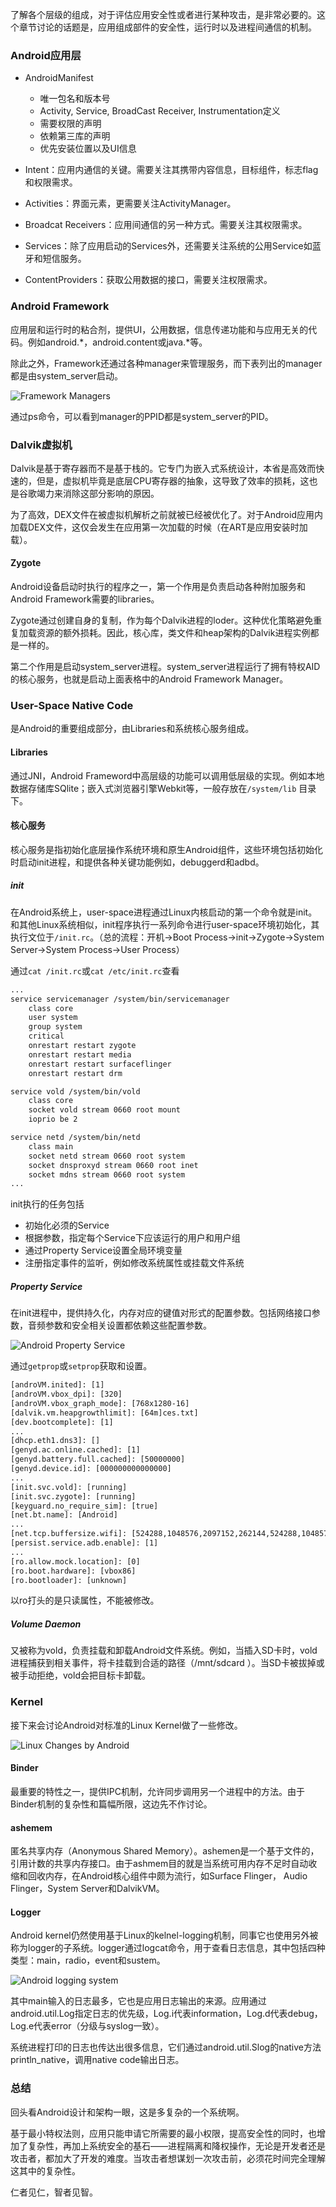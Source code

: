 了解各个层级的组成，对于评估应用安全性或者进行某种攻击，是非常必要的。这个章节讨论的话题是，应用组成部件的安全性，运行时以及进程间通信的机制。

### Android应用层

- AndroidManifest
  - 唯一包名和版本号
  - Activity, Service, BroadCast Receiver, Instrumentation定义
  - 需要权限的声明
  - 依赖第三库的声明
  - 优先安装位置以及UI信息


- Intent：应用内通信的关键。需要关注其携带内容信息，目标组件，标志flag和权限需求。
- Activities：界面元素，更需要关注ActivityManager。
- Broadcat Receivers：应用间通信的另一种方式。需要关注其权限需求。
- Services：除了应用启动的Services外，还需要关注系统的公用Service如蓝牙和短信服务。
- ContentProviders：获取公用数据的接口，需要关注权限需求。

### Android Framework

应用层和运行时的粘合剂，提供UI，公用数据，信息传递功能和与应用无关的代码。例如android.\*，android.content或java.\*等。

除此之外，Framework还通过各种manager来管理服务，而下表列出的manager都是由system_server启动。

![Framework Managers](./Framework-Managers.png)

通过ps命令，可以看到manager的PPID都是system_server的PID。

### Dalvik虚拟机

Dalvik是基于寄存器而不是基于栈的。它专门为嵌入式系统设计，本省是高效而快速的，但是，虚拟机毕竟是底层CPU寄存器的抽象，这导致了效率的损耗，这也是谷歌竭力来消除这部分影响的原因。

为了高效，DEX文件在被虚拟机解析之前就被已经被优化了。对于Android应用内加载DEX文件，这仅会发生在应用第一次加载的时候（在ART是应用安装时加载）。

#### Zygote

Android设备启动时执行的程序之一，第一个作用是负责启动各种附加服务和Android Framework需要的libraries。

Zygote通过创建自身的复制，作为每个Dalvik进程的loder。这种优化策略避免重复加载资源的额外损耗。因此，核心库，类文件和heap架构的Dalvik进程实例都是一样的。

第二个作用是启动system_server进程。system_server进程运行了拥有特权AID的核心服务，也就是启动上面表格中的Android Framework Manager。

### User-Space Native Code

是Android的重要组成部分，由Libraries和系统核心服务组成。

#### Libraries

通过JNI，Android Frameword中高层级的功能可以调用低层级的实现。例如本地数据存储库SQlite；嵌入式浏览器引擎Webkit等，一般存放在`/system/lib` 目录下。

#### 核心服务

核心服务是指初始化底层操作系统环境和原生Android组件，这些环境包括初始化时启动init进程，和提供各种关键功能例如，debuggerd和adbd。

##### init

在Android系统上，user-space进程通过Linux内核启动的第一个命令就是init。和其他Linux系统相似，init程序执行一系列命令进行user-space环境初始化，其执行文位于`/init.rc`。（总的流程：开机->Boot Process->init->Zygote->System Server->System Process->User Process）

通过`cat /init.rc`或`cat /etc/init.rc`查看

```xml
...
service servicemanager /system/bin/servicemanager
    class core
    user system
    group system
    critical
    onrestart restart zygote
    onrestart restart media
    onrestart restart surfaceflinger
    onrestart restart drm

service vold /system/bin/vold
    class core
    socket vold stream 0660 root mount
    ioprio be 2

service netd /system/bin/netd
    class main
    socket netd stream 0660 root system
    socket dnsproxyd stream 0660 root inet
    socket mdns stream 0660 root system
...
```

init执行的任务包括

- 初始化必须的Service
- 根据参数，指定每个Service下应该运行的用户和用户组
- 通过Property Service设置全局环境变量
- 注册指定事件的监听，例如修改系统属性或挂载文件系统

#####  Property Service

在init进程中，提供持久化，内存对应的键值对形式的配置参数。包括网络接口参数，音频参数和安全相关设置都依赖这些配置参数。

![Android Property Service](./Android-Property-Service.png)

通过`getprop`或`setprop`获取和设置。

```xml
[androVM.inited]: [1]
[androVM.vbox_dpi]: [320]
[androVM.vbox_graph_mode]: [768x1280-16]
[dalvik.vm.heapgrowthlimit]: [64m]ces.txt]
[dev.bootcomplete]: [1]
...
[dhcp.eth1.dns3]: []
[genyd.ac.online.cached]: [1]
[genyd.battery.full.cached]: [50000000]
[genyd.device.id]: [000000000000000]
...
[init.svc.vold]: [running]
[init.svc.zygote]: [running]
[keyguard.no_require_sim]: [true]
[net.bt.name]: [Android]
...
[net.tcp.buffersize.wifi]: [524288,1048576,2097152,262144,524288,1048576]
[persist.service.adb.enable]: [1]
...
[ro.allow.mock.location]: [0]
[ro.boot.hardware]: [vbox86]
[ro.bootloader]: [unknown]
```

以ro打头的是只读属性，不能被修改。

##### Volume Daemon

又被称为vold，负责挂载和卸载Android文件系统。例如，当插入SD卡时，vold进程捕获到相关事件，将卡挂载到合适的路径（/mnt/sdcard ）。当SD卡被拔掉或被手动拒绝，vold会把目标卡卸载。

### Kernel

接下来会讨论Android对标准的Linux Kernel做了一些修改。

![Linux Changes by Android](./Linux-Changes-by-Android.png)

#### Binder

最重要的特性之一，提供IPC机制，允许同步调用另一个进程中的方法。由于Binder机制的复杂性和篇幅所限，这边先不作讨论。

####  ashemem

匿名共享内存（Anonymous Shared Memory）。ashemen是一个基于文件的，引用计数的共享内存接口。由于ashmem目的就是当系统可用内存不足时自动收缩和回收内存，在Android核心组件中颇为流行，如Surface Flinger， Audio Flinger，System Server和DalvikVM。

#### Logger

Android kernel仍然使用基于Linux的kelnel-logging机制，同事它也使用另外被称为logger的子系统。logger通过logcat命令，用于查看日志信息，其中包括四种类型：main，radio，event和sustem。

![Android logging system](./Android-logging-system.png)

其中main输入的日志最多，它也是应用日志输出的来源。应用通过android.util.Log指定日志的优先级，Log.i代表information，Log.d代表debug，Log.e代表error（分级与syslog一致）。

系统进程打印的日志也传达出很多信息，它们通过android.util.Slog的native方法println_native，调用native code输出日志。

### 总结

回头看Android设计和架构一眼，这是多复杂的一个系统啊。

基于最小特权法则，应用只能申请它所需要的最小权限，提高安全性的同时，也增加了复杂性，再加上系统安全的基石——进程隔离和降权操作，无论是开发者还是攻击者，都加大了开发的难度。当攻击者想谋划一次攻击前，必须花时间完全理解这其中的复杂性。

仁者见仁，智者见智。			


​		
​	